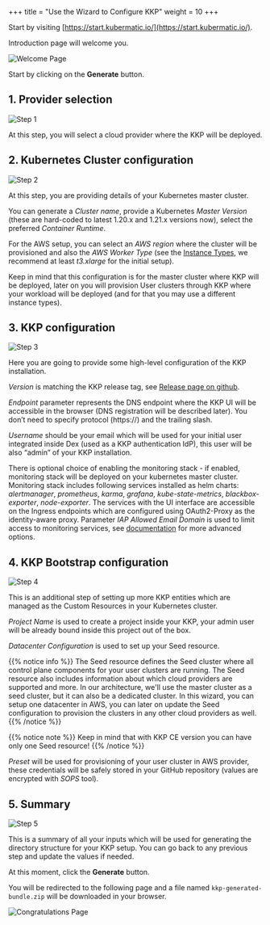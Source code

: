 +++
title = "Use the Wizard to Configure KKP"
weight = 10
+++

Start by visiting [https://start.kubermatic.io/](https://start.kubermatic.io/).

Introduction page will welcome you.

![Welcome Page](welcome.png "Welcome Page" )

Start by clicking on the **Generate** button.

## 1. Provider selection
![Step 1](1.png "Step 1")

At this step, you will select a cloud provider where the KKP will be deployed.

## 2. Kubernetes Cluster configuration
![Step 2](2.png "Step 2")

At this step, you are providing details of your Kubernetes master cluster.

You can generate a _Cluster name_, provide a Kubernetes _Master Version_ (these are hard-coded to latest 1.20.x and 1.21.x versions now),
select the preferred _Container Runtime_.

For the AWS setup, you can select an _AWS region_ where the cluster will be provisioned and also the _AWS Worker Type_
(see the [Instance Types](https://aws.amazon.com/ec2/instance-types/), we recommend at least _t3.xlarge_ for the initial setup).

Keep in mind that this configuration is for the master cluster where KKP will be deployed, later on you will provision
User clusters through KKP where your workload will be deployed (and for that you may use a different instance types).

## 3. KKP configuration
![Step 3](3.png "Step 3")

Here you are going to provide some high-level configuration of the KKP installation.

_Version_ is matching the KKP release tag, see [Release page on github](https://github.com/kubermatic/kubermatic/releases).

_Endpoint_ parameter represents the DNS endpoint where the KKP UI will be accessible in the browser (DNS registration will be described later).
You don’t need to specify protocol (https://) and the trailing slash.

_Username_ should be your email which will be used for your initial user integrated inside Dex (used as a KKP authentication IdP),
this user will be also “admin” of your KKP installation.

There is optional choice of enabling the monitoring stack - if enabled, monitoring stack will be deployed on your kubernetes master cluster.
Monitoring stack includes following services installed as helm charts: _alertmanager_, _prometheus_, _karma_, _grafana_, _kube-state-metrics_, _blackbox-exporter_, _node-exporter_.
The services with the UI interface are accessible on the Ingress endpoints which are configured using OAuth2-Proxy as the identity-aware proxy.
Parameter _IAP Allowed Email Domain_ is used to limit access to monitoring services, see [documentation](https://oauth2-proxy.github.io/oauth2-proxy/docs/configuration/overview) for more advanced options.

## 4. KKP Bootstrap configuration
![Step 4](4.png "Step 4")

This is an additional step of setting up more KKP entities which are managed as the Custom Resources in your Kubernetes cluster.

_Project Name_ is used to create a project inside your KKP, your admin user will be already bound inside this project out of the box.

_Datacenter Configuration_ is used to set up your Seed resource.

{{% notice info %}}
The Seed resource defines the Seed cluster where all control plane components for your user clusters are running.
The Seed resource also includes information about which cloud providers are supported and more.
In our architecture, we'll use the master cluster as a seed cluster, but it can also be a dedicated cluster.
In this wizard, you can setup one datacenter in AWS, you can later on update the Seed configuration to provision the clusters in any other cloud providers as well.
{{% /notice %}}

{{% notice note %}}
Keep in mind that with KKP CE version you can have only one Seed resource!
{{% /notice %}}

_Preset_ will be used for provisioning of your user cluster in AWS provider, these credentials will be safely stored in your GitHub repository (values are encrypted with _SOPS_ tool). 

## 5. Summary
![Step 5](5.png "Step 5")

This is a summary of all your inputs which will be used for generating the directory structure for your KKP setup. You can go back to any previous step and update the values if needed.

At this moment, click the **Generate** button.

You will be redirected to the following page and a file named `kkp-generated-bundle.zip` will be downloaded in your browser.

![Congratulations Page](congrats.png "Congratulations Page")
